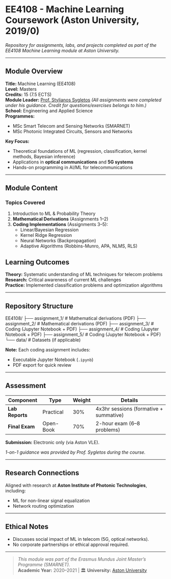 # EE4108 - Machine Learning Coursework (Aston University, 2019/0)

 
*Repository for assignments, labs, and projects completed as part of the EE4108 Machine Learning module at Aston University.*

---

## Module Overview
**Title:** Machine Learning (EE4108)  
**Level:** Masters  
**Credits:** 15 (7.5 ECTS)  
**Module Leader:** [Prof. Stylianos Sygletos](mailto:s.sygletos@aston.ac.uk) *(All assignments were completed under his guidance. Credit for questions/exercises belongs to him.)*  
**School:** Engineering and Applied Science  
**Programmes:**  
- MSc Smart Telecom and Sensing Networks (SMARNET)  
- MSc Photonic Integrated Circuits, Sensors and Networks  

**Key Focus:**  
- Theoretical foundations of ML (regression, classification, kernel methods, Bayesian inference)  
- Applications in **optical communications** and **5G systems**  
- Hands-on programming in AI/ML for telecommunications  

---

## Module Content
###  Topics Covered
1. Introduction to ML & Probability Theory  
2. **Mathematical Derivations** (Assignments 1–2)  
3. **Coding Implementations** (Assignments 3–5):  
   - Linear/Bayesian Regression  
   - Kernel Ridge Regression  
   - Neural Networks (Backpropagation)  
   - Adaptive Algorithms (Robbins-Munro, APA, NLMS, RLS)  

## Learning Outcomes
**Theory:** Systematic understanding of ML techniques for telecom problems  
**Research:** Critical awareness of current ML challenges  
**Practice:** Implemented classification problems and optimization algorithms  

---


## Repository Structure

EE4108/
├── assignment_1/ # Mathematical derivations (PDF)
├── assignment_2/ # Mathematical derivations (PDF)
├── assignment_3/ # Coding (Jupyter Notebook + PDF)
├── assignment_4/ # Coding (Jupyter Notebook + PDF)
├── assignment_5/ # Coding (Jupyter Notebook + PDF)
└── data/ # Datasets (if applicable)

**Note:** Each coding assignment includes:  
- Executable Jupyter Notebook (`.ipynb`)  
- PDF export for quick review  

---

## Assessment
| Component          | Type       | Weight | Details                          |
|--------------------|------------|--------|----------------------------------|
| **Lab Reports**    | Practical  | 30%    | 4x3hr sessions (formative + summative) |
| **Final Exam**     | Open-Book  | 70%    | 2-hour exam (6–8 problems)       |

**Submission:** Electronic only (via Aston VLE).  

 

*1-on-1 guidance was provided by Prof. Sygletos during the course.*  

---

##  Research Connections
Aligned with research at **Aston Institute of Photonic Technologies**, including:  
- ML for non-linear signal equalization  
- Network routing optimization  

---

##  Ethical Notes
- Discusses social impact of ML in telecom (5G, optical networks).  
- No corporate partnerships or ethical approval required.  

---

> *This module was part of the Erasmus Mundus Joint Master’s Programme (SMARNET).*  
> **Academic Year:** 2020–2021 | 🏛 **University:** [Aston University](https://www.aston.ac.uk)  
